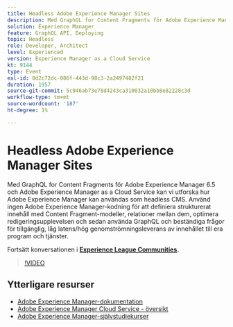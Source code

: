 ```yaml
---
title: Headless Adobe Experience Manager Sites
description: Med GraphQL for Content Fragments för Adobe Experience Manager 6.5 och Adobe Experience Manager as a Cloud Service kan vi utforska hur Adobe Experience Manager kan användas som headless CMS. Använd ingen Adobe Experience Manager-kodning för att definiera strukturerat innehåll med Content Fragment-modeller, relationer mellan dem, optimera redigeringsupplevelsen och sedan använda GraphQL och beständiga frågor för tillgänglig, låg latens/hög genomströmningsleverans av innehållet till era program och tjänster.
solution: Experience Manager
feature: GraphQL API, Deploying
topic: Headless
role: Developer, Architect
level: Experienced
version: Experience Manager as a Cloud Service
kt: 9144
type: Event
exl-id: 8d2c72dc-086f-443d-98c3-2a2497482f21
duration: 1957
source-git-commit: 5c946ab73e78d4243ca310032a10bb8e82228c3d
workflow-type: tm+mt
source-wordcount: '187'
ht-degree: 1%

---
```


# Headless Adobe Experience Manager Sites

Med GraphQL for Content Fragments för Adobe Experience Manager 6.5 och Adobe Experience Manager as a Cloud Service kan vi utforska hur Adobe Experience Manager kan användas som headless CMS. Använd ingen Adobe Experience Manager-kodning för att definiera strukturerat innehåll med Content Fragment-modeller, relationer mellan dem, optimera redigeringsupplevelsen och sedan använda GraphQL och beständiga frågor för tillgänglig, låg latens/hög genomströmningsleverans av innehållet till era program och tjänster.

Fortsätt konversationen i **[Experience League Communities](https://adobe.ly/39H5BWo).**

>[!VIDEO](https://video.tv.adobe.com/v/337576/?quality=12&learn=on&hidetitle=true)

## Ytterligare resurser

- [Adobe Experience Manager-dokumentation](https://experienceleague.adobe.com/docs/experience-manager-cloud-service.html)
- [Adobe Experience Manager Cloud Service - översikt](https://experienceleague.adobe.com/docs/experience-manager-cloud-service/overview/home.html)
- [Adobe Experience Manager-självstudiekurser](https://experienceleague.adobe.com/docs/experience-manager-tutorials.html)
